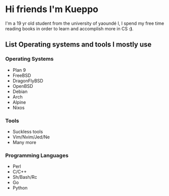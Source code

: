 # Hi friends I'm Kueppo
I'm a 19 yr old student from the university of yaoundé I, I spend my free time reading books in order to learn and accomplish more in CS **:)**.

## List Operating systems and tools I mostly use

### Operating Systems
- Plan 9
- FreeBSD
- DragonFlyBSD
- OpenBSD
- Debian
- Arch
- Alpine
- Nixos

### Tools
- Suckless tools
- Vim/Nvim/Jed/Ne
- Many more

### Programming Languages
- Perl
- C/C++
- Sh/Bash/Rc
- Go
- Python
